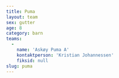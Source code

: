 ```yaml
---
title: Puma
layout: team
sex: gutter
age: 8
category: barn
teams:
  -
    name: 'Askøy Puma A'
    kontaktperson: 'Kristian Johannessen'
    fiksid: null
slug: puma
---
```

